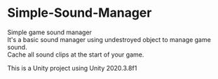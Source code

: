 # Simple-Sound-Manager
Simple game sound manager  
It's a basic sound manager using undestroyed object to manage game sound.  
Cache all sound clips at the start of your game.

This is a Unity project using Unity 2020.3.8f1
